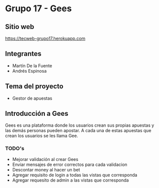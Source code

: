 # Grupo 17 - Gees

## Sitio web
https://tecweb-grupo17.herokuapp.com

## Integrantes
- Martín De la Fuente
- Andrés Espinosa

## Tema del proyecto
- Gestor de apuestas

## Introducción a Gees
Gees es una plataforma donde los usuarios crean sus propias apuestas y 
las demás personas pueden apostar. A cada una de estas apuestas que crean
los usuarios se les llama Gee.

### TODO's
- Mejorar validación al crear Gees
- Enviar mensajes de error correctos para cada validacion
- Descontar money al hacer un bet
- Agregar requisito de login a todas las vistas que corresponda
- Agregar requesito de admin a las vistas que corresponda

